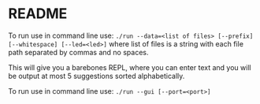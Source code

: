 # README
To run use in command line use:
`./run --data=<list of files> [--prefix] [--whitespace] [--led=<led>]`
where list of files is a string with each file path separated by commas and no spaces.

This will give you a barebones REPL, where you can enter text and you will be output at most 5 suggestions sorted alphabetically.

To run use in command line use:
`./run --gui [--port=<port>]`
